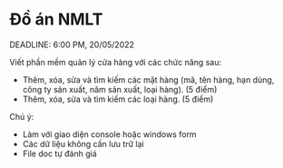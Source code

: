 # Đồ án NMLT

DEADLINE: 6:00 PM, 20/05/2022

Viết phần mềm quản lý cửa hàng với các chức năng sau:
-	Thêm, xóa, sửa và tìm kiếm các mặt hàng (mã, tên hàng, hạn dùng, công ty sản xuất, năm sản xuất, loại hàng). (5 điểm)
-	Thêm, xóa, sửa và tìm kiếm các loại hàng.  (5 điểm)

Chú ý:
-	Làm với giao diện console hoặc windows form
-	Các dữ liệu không cần lưu trữ lại
-	File doc tự đánh giá

